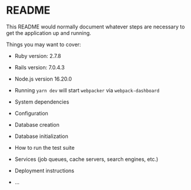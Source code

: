 # README

This README would normally document whatever steps are necessary to get the
application up and running.

Things you may want to cover:

* Ruby version: 2.7.8

* Rails version: 7.0.4.3

* Node.js version 16.20.0

* Running `yarn dev` will start `webpacker` via `webpack-dashboard`

* System dependencies

* Configuration

* Database creation

* Database initialization

* How to run the test suite

* Services (job queues, cache servers, search engines, etc.)

* Deployment instructions

* ...
